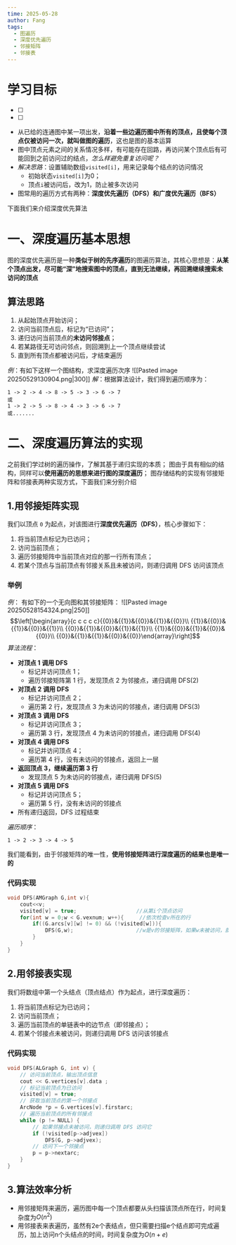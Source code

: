 ```yaml
---
time: 2025-05-28
author: Fang
tags:
  - 图遍历
  - 深度优先遍历
  - 邻接矩阵
  - 邻接表
---
```

# 学习目标
- [ ] 
- [ ]    

- 从已给的连通图中某一项出发，**沿着一些边遍历图中所有的顶点，且使每个顶点仅被访问一次，就叫做图的遍历**，这也是图的基本运算
- 图中顶点元素之间的关系情况多样，有可能存在回路，再访问某个顶点后有可能回到之前访问过的结点，*怎么样避免重复访问呢？*
- *解决思路*：设置辅助数组`visited[i]`，用来记录每个结点的访问情况
	- 初始状态`visited[i]`为0；
	- 顶点`i`被访问后，改为1，防止被多次访问
- 图常用的遍历方式有两种：**深度优先遍历（DFS）和广度优先遍历（BFS）**

 下面我们来介绍深度优先算法
# 一、深度遍历基本思想
图的深度优先遍历是一种**类似于树的先序遍历**的图遍历算法，其核心思想是：**从某个顶点出发，尽可能“深”地搜索图中的顶点，直到无法继续，再回溯继续搜索未访问的顶点**
## 算法思路
1. 从起始顶点开始访问；
2. 访问当前顶点后，标记为“已访问”；
3. 递归访问当前顶点的**未访问邻接点**；
4. 若某路径无可访问邻点，则回溯到上一个顶点继续尝试
5. 直到所有顶点都被访问后，才结束遍历

*例*：有如下这样一个图结构，求深度遍历次序
![[Pasted image 20250529130904.png|300]]
*解*：根据算法设计，我们得到遍历顺序为：
```
1 -> 2 -> 4 -> 8 -> 5 -> 3 -> 6 -> 7
或
1 -> 2 -> 5 -> 8 -> 4 -> 3 -> 6 -> 7
或.......
```
# 二、深度遍历算法的实现
之前我们学过树的遍历操作，了解其基于递归实现的本质；
图由于具有相似的结构，同样可以**使用遍历的思想来进行图的深度遍历**；
图存储结构的实现有邻接矩阵和邻接表两种实现方式，下面我们来分别介绍
## 1.用邻接矩阵实现
我们以顶点 `0` 为起点，对该图进行**深度优先遍历（DFS）**，核心步骤如下：
1. 将当前顶点标记为已访问；
2. 访问当前顶点；
3. 遍历邻接矩阵中当前顶点对应的那一行所有顶点；
4. 若某个顶点与当前顶点有邻接关系且未被访问，则递归调用 DFS 访问该顶点
### 举例
*例*：
有如下的一个无向图和其邻接矩阵：
![[Pasted image 20250528154324.png|250]]
$$\left[\begin{array}{c c c c c}{{0}}&{{1}}&{{0}}&{{1}}&{{0}}\\ {{1}}&{{0}}&{{1}}&{{0}}&{{1}}\\ {{0}}&{{1}}&{{0}}&{{1}}&{{1}}\\ {{1}}&{{0}}&{{1}}&{{0}}&{{0}}\\ {{0}}&{{1}}&{{1}}&{{0}}&{{0}}\end{array}\right]$$
*算法流程*：
- **对顶点 1 调用 DFS**
    - 标记并访问顶点 1；
    - 遍历邻接矩阵第 1 行，发现顶点 2 为邻接点，递归调用 DFS(2)
- **对顶点 2 调用 DFS**
    - 标记并访问顶点 2； 
    - 遍历第 2 行，发现顶点 3 为未访问的邻接点，递归调用 DFS(3)  
- **对顶点 3 调用 DFS**
    - 标记并访问顶点 3；
    - 遍历第 3 行，发现顶点 4 为未访问的邻接点，递归调用 DFS(4)
- **对顶点 4 调用 DFS**
    - 标记并访问顶点 4；
    - 遍历第 4 行，没有未访问的邻接点，返回上一层
- **返回顶点 3，继续遍历第 3 行**
    - 发现顶点 5 为未访问的邻接点，递归调用 DFS(5)
- **对顶点 5 调用 DFS**
    - 标记并访问顶点 5；
    - 遍历第 5 行，没有未访问的邻接点
- 所有递归返回，DFS 过程结束

*遍历顺序*：
```
1 -> 2 -> 3 -> 4 -> 5 
```
我们能看到，由于邻接矩阵的唯一性，**使用邻接矩阵进行深度遍历的结果也是唯一的**
### 代码实现
```C
void DFS(AMGraph G,int v){
	cout<<v;                                  
	visited[v] = true;                   //从第i个顶点访问
	for(int w = 0;w < G.vexnum; w++){     //依次检查v所在的行
		if((G.arcs[v][w] != 0) && (!visited[w])){
			DFS(G,w);                    //w是v的邻接矩阵，如果w未被访问，就对其递归调用DFS
		}
	}
}
```
## 2.用邻接表实现
我们将数组中第一个头结点（顶点结点）作为起点，进行深度遍历：
1. 将当前顶点标记为已访问；
2. 访问当前顶点；
3. 遍历当前顶点的单链表中的边节点（即邻接点）；
4. 若某个邻接点未被访问，则递归调用 DFS 访问该邻接点
### 代码实现
```C
void DFS(ALGraph G, int v) {
    // 访问当前顶点，输出顶点信息
    cout << G.vertices[v].data ;
    // 标记当前顶点为已访问
    visited[v] = true;
    // 获取当前顶点的第一个邻接点
    ArcNode *p = G.vertices[v].firstarc;
    // 遍历当前顶点的所有邻接点
    while (p != NULL) {
        // 如果邻接点未被访问，则递归调用 DFS 访问它
        if (!visited[p->adjvex])
            DFS(G, p->adjvex);
        // 访问下一个邻接点
        p = p->nextarc;
    }
}
```
## 3.算法效率分析
- 用邻接矩阵来遍历，遍历图中每一个顶点都要从头扫描该顶点所在行，时间复杂度为$O(n^2)$
- 用邻接表来表遍历，虽然有2e个表结点，但只需要扫描e个结点即可完成遍历，加上访问n个头结点的时间，时间复杂度为$O(n+e)$

